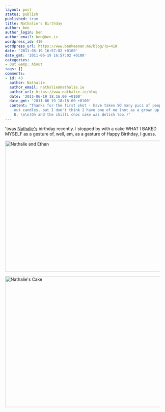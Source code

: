 ```yaml
---
layout: post
status: publish
published: true
title: Nathalie's Birthday
author: ben
author_login: ben
author_email: ben@ben.ie
wordpress_id: 410
wordpress_url: https://www.benkeenan.me/blog/?p=410
date: '2011-06-19 16:57:02 +0100'
date_gmt: '2011-06-19 16:57:02 +0100'
categories:
- Out &amp; About
tags: []
comments:
- id: 43
  author: Nathalie
  author_email: nathalie@nathalie.ie
  author_url: https://www.nathalie.ie/blog
  date: '2011-06-19 18:16:00 +0100'
  date_gmt: '2011-06-19 18:16:00 +0100'
  content: "Thanks for the first shot - have taken SO many pics of people blowing
    out candles, but I don't think I have one of me (not as a grown up anyway)! Gracias
    B. \n\n(Oh and the chilli choc cake was delish too.)"
---
```

<p>'twas <a href="https://www.nathalie.ie/blog" target="_blank">Nathalie's</a> birthday recently. I stopped by with a cake WHAT I BAKED MYSELF as a gesture of, well, em, as a gesture of Happy Birthday, I guess.</p>
<p><img class="aligncenter" src="https://farm4.static.flickr.com/3261/5849053422_e857136edb_z.jpg" alt="Nathalie and Ethan" width="640" height="427" /></p>
<p><img class="aligncenter" src="https://farm3.static.flickr.com/2568/5849047720_e99fd37960_z.jpg" alt="Nathalie's Cake" width="640" height="427" /></p>
